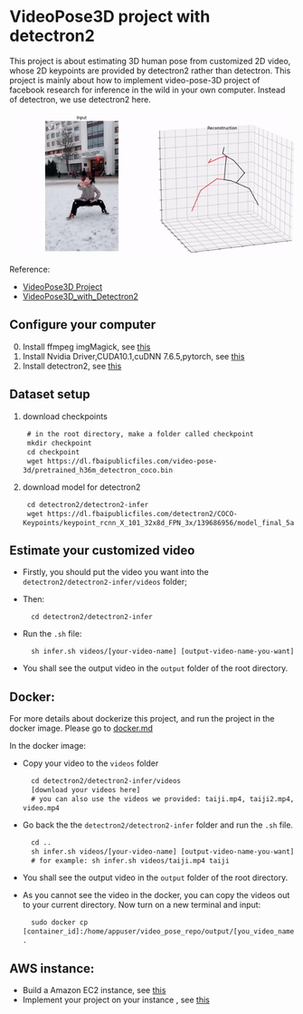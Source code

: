 # VideoPose3D project with detectron2

This project is about estimating 3D human pose from customized 2D video, 
whose 2D keypoints are provided by detectron2 rather than detectron. 
This project is mainly about how to implement video-pose-3D project of facebook research 
for inference in the wild in your own computer. 
Instead of detectron, we use detectron2 here.

![Alt Text](https://github.com/DarrenJiang13/VideoPose3DwithDetectron2/blob/master/images/example.gif)

Reference: 
- [VideoPose3D Project](https://github.com/facebookresearch/VideoPose3D)
- [VideoPose3D_with_Detectron2](https://github.com/darkAlert/VideoPose3d_with_Detectron2)

## Configure your computer
0. Install ffmpeg imgMagick, see [this](https://github.com/DarrenJiang13/VideoPose3DwithDetectron2/blob/master/documents/VideoProcessConfiguration.md)
1. Install Nvidia Driver,CUDA10.1,cuDNN 7.6.5,pytorch, see [this](https://github.com/DarrenJiang13/VideoPose3DwithDetectron2/blob/master/documents/GPUConfiguration.md)
2. Install detectron2, see [this](https://github.com/DarrenJiang13/VideoPose3DwithDetectron2/blob/master/documents/Detectron2Installation.md)

## Dataset setup
1. download checkpoints
        
        # in the root directory, make a folder called checkpoint 
        mkdir checkpoint
        cd checkpoint
        wget https://dl.fbaipublicfiles.com/video-pose-3d/pretrained_h36m_detectron_coco.bin

2. download model for detectron2

        cd detectron2/detectron2-infer
        wget https://dl.fbaipublicfiles.com/detectron2/COCO-Keypoints/keypoint_rcnn_X_101_32x8d_FPN_3x/139686956/model_final_5ad38f.pkl

## Estimate your customized video
- Firstly, you should put the video you want into the `detectron2/detectron2-infer/videos` folder;
- Then:

        cd detectron2/detectron2-infer
- Run the `.sh` file:
        
        sh infer.sh videos/[your-video-name] [output-video-name-you-want]
- You shall see the output video in the `output` folder of the root directory.

## Docker:
For more details about dockerize this project, and run the project in the docker image.
Please go to [docker.md](https://github.com/DarrenJiang13/VideoPose3DwithDetectron2/blob/master/docker/DOCKER.md)

In the docker image:
- Copy your video to the `videos` folder
    
        cd detectron2/detectron2-infer/videos
        [download your videos here]
        # you can also use the videos we provided: taiji.mp4, taiji2.mp4, video.mp4
- Go back the the `detectron2/detectron2-infer` folder and run the `.sh` file.

        cd ..
        sh infer.sh videos/[your-video-name] [output-video-name-you-want]
        # for example: sh infer.sh videos/taiji.mp4 taiji
        
- You shall see the output video in the `output` folder of the root directory.
- As you cannot see the video in the docker, you can copy the videos out to your current directory.
 Now turn on a new terminal and input:
        
        sudo docker cp [container_id]:/home/appuser/video_pose_repo/output/[you_video_name].mp4 .
   
## AWS instance:
- Build a Amazon EC2 instance, see [this](https://github.com/DarrenJiang13/VideoPose3DwithDetectron2/blob/master/AWS/AWSConfiguration.md)
- Implement your project on your instance , see [this](https://github.com/DarrenJiang13/VideoPose3DwithDetectron2/blob/master/AWS/ProjectConfiguration.md)
